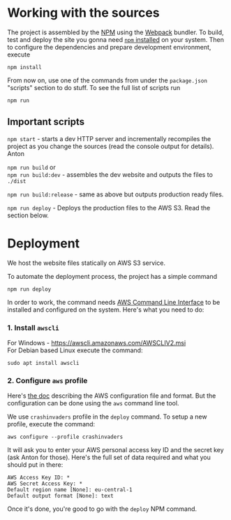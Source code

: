 # Working with the sources

The project is assembled by the [NPM](https://www.npmjs.com/) using the [Webpack](https://webpack.js.org/) bundler.
To build, test and deploy the site you gonna need [`npm` installed](https://docs.npmjs.com/downloading-and-installing-node-js-and-npm) on your system.
Then to configure the dependencies and prepare development environment, execute
```
npm install
```

From now on, use one of the commands from under the `package.json` "scripts" section to do stuff. To see the full list of scripts run
```
npm run
```

## Important scripts

`npm start` - starts a dev HTTP server and incrementally recompiles the project as you change the sources (read the console output for details). Anton

`npm run build` or  
`npm run build:dev` - assembles the dev website and outputs the files to `./dist`

`npm run build:release` - same as above but outputs production ready files.

`npm run deploy` - Deploys the production files to the AWS S3. Read the section below.

# Deployment

We host the website files statically on AWS S3 service.

To automate the deployment process, the project has a simple command
```
npm run deploy
```

In order to work, the command needs [AWS Command Line Interface](https://aws.amazon.com/cli/) to be installed and configured on the system. Here's what you need to do:

### 1. Install `awscli`  

For Windows - https://awscli.amazonaws.com/AWSCLIV2.msi  
For Debian based Linux execute the command:
```
sudo apt install awscli
```

### 2. Configure `aws` profile

Here's [the doc](https://docs.aws.amazon.com/cli/latest/userguide/cli-configure-profiles.html) describing the AWS configuration file and format. But the configuration can be done using the `aws` command line tool.

We use `crashinvaders` profile in the `deploy` command. To setup a new profile, execute the command:
```
aws configure --profile crashinvaders
```

It will ask you to enter your AWS personal access key ID and the secret key (ask Anton for those). Here's the full set of data required and what you should put in there:
```
AWS Access Key ID: *
AWS Secret Access Key: *
Default region name [None]: eu-central-1
Default output format [None]: text
```

Once it's done, you're good to go with the `deploy` NPM command.
